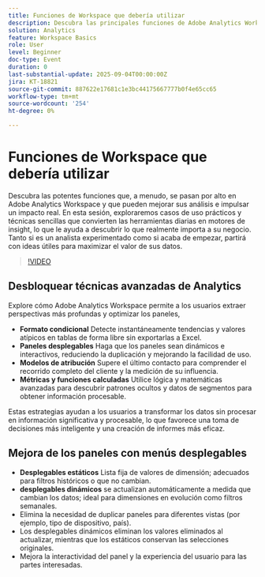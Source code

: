 ```yaml
---
title: Funciones de Workspace que debería utilizar
description: Descubra las principales funciones de Adobe Analytics Workspace (formato condicional, menús desplegables, modelos de atribución y métricas calculadas) para descubrir perspectivas más profundas.
solution: Analytics
feature: Workspace Basics
role: User
level: Beginner
doc-type: Event
duration: 0
last-substantial-update: 2025-09-04T00:00:00Z
jira: KT-18821
source-git-commit: 887622e17681c1e3bc44175667777b0f4e65cc65
workflow-type: tm+mt
source-wordcount: '254'
ht-degree: 0%

---
```



# Funciones de Workspace que debería utilizar

Descubra las potentes funciones que, a menudo, se pasan por alto en Adobe Analytics Workspace y que pueden mejorar sus análisis e impulsar un impacto real. En esta sesión, exploraremos casos de uso prácticos y técnicas sencillas que convierten las herramientas diarias en motores de insight, lo que le ayuda a descubrir lo que realmente importa a su negocio. Tanto si es un analista experimentado como si acaba de empezar, partirá con ideas útiles para maximizar el valor de sus datos.

>[!VIDEO](https://video.tv.adobe.com/v/3471254/?learn=on&enablevpops&captions=spa)

## Desbloquear técnicas avanzadas de Analytics

Explore cómo Adobe Analytics Workspace permite a los usuarios extraer perspectivas más profundas y optimizar los paneles,

* **Formato condicional** Detecte instantáneamente tendencias y valores atípicos en tablas de forma libre sin exportarlas a Excel.
* **Paneles desplegables** Haga que los paneles sean dinámicos e interactivos, reduciendo la duplicación y mejorando la facilidad de uso.
* **Modelos de atribución** Supere el último contacto para comprender el recorrido completo del cliente y la medición de su influencia.
* **Métricas y funciones calculadas** Utilice lógica y matemáticas avanzadas para descubrir patrones ocultos y datos de segmentos para obtener información procesable.

Estas estrategias ayudan a los usuarios a transformar los datos sin procesar en información significativa y procesable, lo que favorece una toma de decisiones más inteligente y una creación de informes más eficaz.

## Mejora de los paneles con menús desplegables

* **Desplegables estáticos** Lista fija de valores de dimensión; adecuados para filtros históricos o que no cambian.
* **desplegables dinámicos** se actualizan automáticamente a medida que cambian los datos; ideal para dimensiones en evolución como filtros semanales.
* Elimina la necesidad de duplicar paneles para diferentes vistas (por ejemplo, tipo de dispositivo, país).
* Los desplegables dinámicos eliminan los valores eliminados al actualizar, mientras que los estáticos conservan las selecciones originales.
* Mejora la interactividad del panel y la experiencia del usuario para las partes interesadas.
